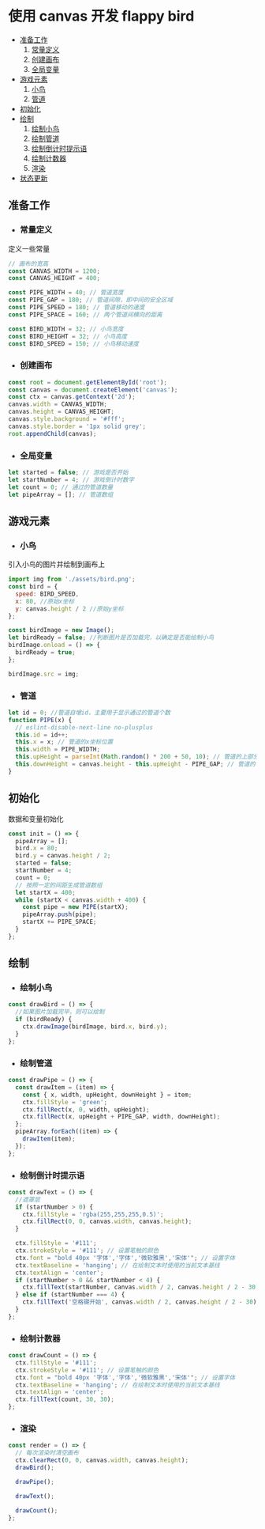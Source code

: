 # 使用 canvas 开发 flappy bird

- [准备工作](#准备工作)
  1. [常量定义](#常量定义)
  2. [创建画布](#创建画布)
  3. [全局变量](#全局变量)
- [游戏元素](#游戏元素)
  1. [小鸟](#小鸟)
  2. [管道](#管道)
- [初始化](#初始化)
- [绘制](#绘制)
  1. [绘制小鸟](#绘制小鸟)
  2. [绘制管道](#绘制管道)
  3. [绘制倒计时提示语](#绘制倒计时提示语)
  4. [绘制计数器](#绘制计数器)
  5. [渲染](#渲染)
- [状态更新](#状态更新)

## 准备工作

- ### 常量定义

定义一些常量

```js
// 画布的宽高
const CANVAS_WIDTH = 1200;
const CANVAS_HEIGHT = 400;

const PIPE_WIDTH = 40; // 管道宽度
const PIPE_GAP = 180; // 管道间隙，即中间的安全区域
const PIPE_SPEED = 180; // 管道移动的速度
const PIPE_SPACE = 160; // 两个管道间横向的距离

const BIRD_WIDTH = 32; // 小鸟宽度
const BIRD_HEIGHT = 32; // 小鸟高度
const BIRD_SPEED = 150; // 小鸟移动速度
```

- ### 创建画布

```js
const root = document.getElementById('root');
const canvas = document.createElement('canvas');
const ctx = canvas.getContext('2d');
canvas.width = CANVAS_WIDTH;
canvas.height = CANVAS_HEIGHT;
canvas.style.background = '#fff';
canvas.style.border = '1px solid grey';
root.appendChild(canvas);
```

- ### 全局变量

```js
let started = false; // 游戏是否开始
let startNumber = 4; // 游戏倒计时数字
let count = 0; // 通过的管道数量
let pipeArray = []; // 管道数组
```

## 游戏元素

- ### 小鸟

引入小鸟的图片并绘制到画布上

```js
import img from './assets/bird.png';
const bird = {
  speed: BIRD_SPEED,
  x: 80, //原始x坐标
  y: canvas.height / 2 //原始y坐标
};

const birdImage = new Image();
let birdReady = false; //判断图片是否加载完，以确定是否能绘制小鸟
birdImage.onload = () => {
  birdReady = true;
};

birdImage.src = img;
```

- ### 管道

```js
let id = 0; //管道自增id，主要用于显示通过的管道个数
function PIPE(x) {
  // eslint-disable-next-line no-plusplus
  this.id = id++;
  this.x = x; // 管道的x坐标位置
  this.width = PIPE_WIDTH;
  this.upHeight = parseInt(Math.random() * 200 + 50, 10); // 管道的上部分高度
  this.downHeight = canvas.height - this.upHeight - PIPE_GAP; // 管道的下部分高度
}
```

## 初始化

数据和变量初始化

```js
const init = () => {
  pipeArray = [];
  bird.x = 80;
  bird.y = canvas.height / 2;
  started = false;
  startNumber = 4;
  count = 0;
  // 按照一定的间距生成管道数组
  let startX = 400;
  while (startX < canvas.width + 400) {
    const pipe = new PIPE(startX);
    pipeArray.push(pipe);
    startX += PIPE_SPACE;
  }
};
```

## 绘制

- ### 绘制小鸟

```js
const drawBird = () => {
  //如果图片加载完毕，则可以绘制
  if (birdReady) {
    ctx.drawImage(birdImage, bird.x, bird.y);
  }
};
```

- ### 绘制管道

```js
const drawPipe = () => {
  const drawItem = (item) => {
    const { x, width, upHeight, downHeight } = item;
    ctx.fillStyle = 'green';
    ctx.fillRect(x, 0, width, upHeight);
    ctx.fillRect(x, upHeight + PIPE_GAP, width, downHeight);
  };
  pipeArray.forEach((item) => {
    drawItem(item);
  });
};
```

- ### 绘制倒计时提示语

```js
const drawText = () => {
  //遮罩层
  if (startNumber > 0) {
    ctx.fillStyle = 'rgba(255,255,255,0.5)';
    ctx.fillRect(0, 0, canvas.width, canvas.height);
  }

  ctx.fillStyle = '#111';
  ctx.strokeStyle = '#111'; // 设置笔触的颜色
  ctx.font = "bold 40px '字体','字体','微软雅黑','宋体'"; // 设置字体
  ctx.textBaseline = 'hanging'; // 在绘制文本时使用的当前文本基线
  ctx.textAlign = 'center';
  if (startNumber > 0 && startNumber < 4) {
    ctx.fillText(startNumber, canvas.width / 2, canvas.height / 2 - 30);
  } else if (startNumber === 4) {
    ctx.fillText('空格键开始', canvas.width / 2, canvas.height / 2 - 30);
  }
};
```

- ### 绘制计数器

```js
const drawCount = () => {
  ctx.fillStyle = '#111';
  ctx.strokeStyle = '#111'; // 设置笔触的颜色
  ctx.font = "bold 40px '字体','字体','微软雅黑','宋体'"; // 设置字体
  ctx.textBaseline = 'hanging'; // 在绘制文本时使用的当前文本基线
  ctx.textAlign = 'center';
  ctx.fillText(count, 30, 30);
};
```

- ### 渲染

```js
const render = () => {
  // 每次渲染时清空画布
  ctx.clearRect(0, 0, canvas.width, canvas.height);
  drawBird();

  drawPipe();

  drawText();

  drawCount();
};
```
